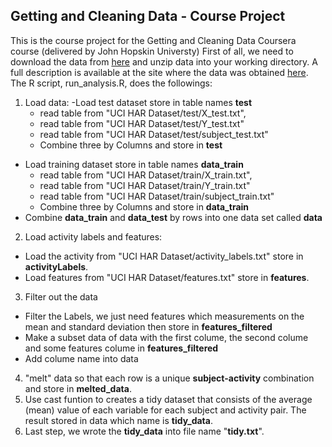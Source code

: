 ## Getting and Cleaning Data - Course Project
This is the course project for the Getting and Cleaning Data Coursera course (delivered by John Hopskin Universty)
First of all, we need to download the data from [here](https://d396qusza40orc.cloudfront.net/getdata%2Fprojectfiles%2FUCI%20HAR%20Dataset.zip) and unzip data into your working directory. A full description is available at the site where the data was obtained [here](http://archive.ics.uci.edu/ml/datasets/Human+Activity+Recognition+Using+Smartphones).
The R script, run_analysis.R, does the followings:
1. Load data:
   -Load test dataset store in table names **test** 
    * read table from "UCI HAR Dataset/test/X_test.txt",  
    * read table from "UCI HAR Dataset/test/Y_test.txt"
    * read table from "UCI HAR Dataset/test/subject_test.txt"
    * Combine three by Columns and store in **test**
  - Load training dataset store in table names **data_train**
    * read table from "UCI HAR Dataset/train/X_train.txt",  
    * read table from "UCI HAR Dataset/train/Y_train.txt"
    * read table from "UCI HAR Dataset/train/subject_train.txt"
    * Combine three by Columns and store in **data_train**
  - Combine **data_train** and **data_test** by rows into one data set called **data**
2. Load activity labels and features:
  - Load the activity from "UCI HAR Dataset/activity_labels.txt" store in **activityLabels**.
  - Load features from "UCI HAR Dataset/features.txt" store in **features**. 
3. Filter out the data
  - Filter the Labels, we just need features which  measurements on the mean and standard deviation then store in **features_filtered**
  - Make a subset data of data with the first colume, the second colume and some features colume in **features_filtered**
  - Add colume name into data
4. "melt" data so that each row is a unique **subject-activity** combination and store in **melted_data**.
5. Use cast funtion to creates a tidy dataset that consists of the average (mean) value of each variable for each subject and activity pair. The result stored in data which name is **tidy_data**. 
6. Last step, we wrote the **tidy_data** into file name "**tidy.txt**".
